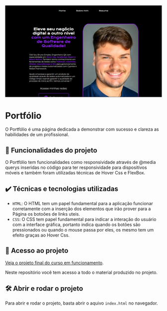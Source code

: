![image](/assets/portfolio-image.png)

# Portfólio

O Portfólio é uma página dedicada a demonstrar com sucesso e clareza as habilidades de um profissional.

## 🔨 Funcionalidades do projeto

O Portfólio tem funcionalidades como responsividade através de @media querys inseridas no código para ter responsividade para dispositivos móveis e também foram utilizadas técnicas de Hover Css e FlexBox.

## ✔️ Técnicas e tecnologias utilizadas

- `HTML`: O HTML tem um papel fundamental para a aplicação funcionar corretamente com a inserção dos elementos que irão prover para a Página os botoões de links uteis.
- `CSS`: O CSS tem papel fundamental para indicar a interação do usuário com a interface gráfica, portanto indica quando os botões são pressionados ou quando o mouse passa por eles, os mesmo tem um efeito graças ao Hover Css.

## 📁 Acesso ao projeto

[Veja o projeto final do curso em funcionamento](https://aluramidi-curso.vercel.app/).

Neste repositório você tem acesso a todo o material produzido no projeto.

## 🛠️ Abrir e rodar o projeto

Para abrir e rodar o projeto, basta abrir o aquivo `index.html` no navegador.
